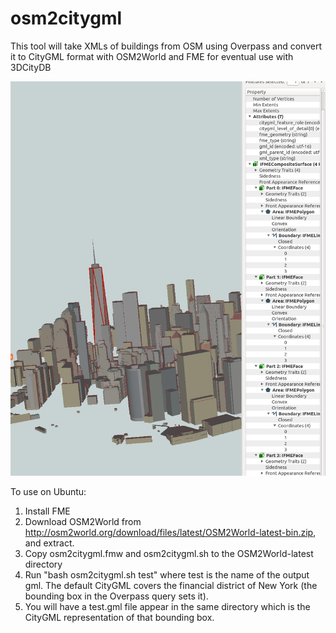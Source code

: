 # osm2citygml
This tool will take XMLs of buildings from OSM using Overpass and convert it to CityGML format with OSM2World and FME for eventual use with 3DCityDB

![Screenshot](screenshot.png "Screenshot")

To use on Ubuntu:

1. Install FME
2. Download OSM2World from http://osm2world.org/download/files/latest/OSM2World-latest-bin.zip, and extract.
3. Copy osm2citygml.fmw and osm2citygml.sh to the OSM2World-latest directory
4. Run "bash osm2citygml.sh test" where test is the name of the output gml. The default CityGML covers the financial district of New York (the bounding box in the Overpass query sets it).
5. You will have a test.gml file appear in the same directory which is the CityGML representation of that bounding box.

